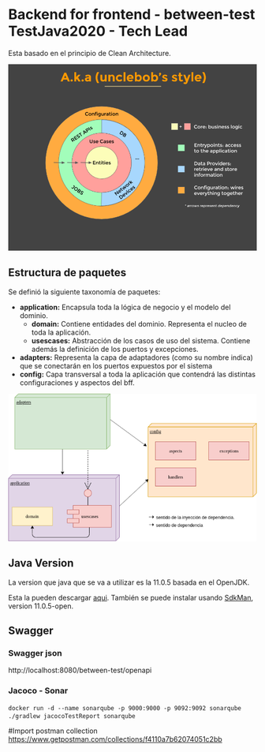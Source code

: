 # Backend for frontend - between-test TestJava2020 - Tech Lead

Esta basado en el principio de Clean Architecture.

![alt text](docs/clean.png)

## Estructura de paquetes

Se definió la siguiente taxonomía de paquetes:

   * **application:** Encapsula toda la lógica de negocio y el modelo del dominio.
        * **domain:** Contiene entidades del dominio. Representa el nucleo de toda la aplicación.
        * **usescases:** Abstracción de los casos de uso del sistema. Contiene además la definición de los puertos y excepciones.
   * **adapters:** Representa la capa de adaptadores (como su nombre indica) que se conectarán en los puertos expuestos por el sistema
   * **config:** Capa transversal a toda la aplicación que contendrá las distintas configuraciones y aspectos del bff.
        
![alt text](docs/packages.png)

## Java Version
La version que java que se va a utilizar es la 11.0.5 basada en el OpenJDK.

Esta la pueden descargar [aqui](https://github.com/AdoptOpenJDK/openjdk11-upstream-binaries/releases/tag/jdk-11.0.5%2B10).
También se puede instalar usando [SdkMan](https://sdkman.io/), version 11.0.5-open.

## Swagger
### Swagger json
http://localhost:8080/between-test/openapi

### Jacoco - Sonar

```
docker run -d --name sonarqube -p 9000:9000 -p 9092:9092 sonarqube
./gradlew jacocoTestReport sonarqube
```

#Import postman collection
https://www.getpostman.com/collections/f4110a7b62074051c2bb


